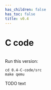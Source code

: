 ```yaml
---
has_children: false
has_toc: false
title: v0.4
---
```


# C code 
\
Run this version:
```
cd 0.4-C-code/src
make qemu
```

TODO text
